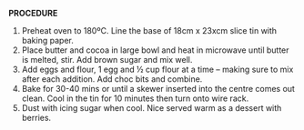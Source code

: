 **PROCEDURE**

1. Preheat oven to 180ºC. Line the base of 18cm x 23xcm slice tin with baking paper.
1. Place butter and cocoa in large bowl and heat in microwave until butter is melted, stir. Add brown sugar and mix well.
1. Add eggs and flour, 1 egg and ½ cup flour at a time – making sure to mix after each addition. Add choc bits and combine.
1. Bake for 30-40 mins or until a skewer inserted into the centre comes out clean. Cool in the tin for 10 minutes then turn onto wire rack.
1. Dust with icing sugar when cool. Nice served warm as a dessert with berries.